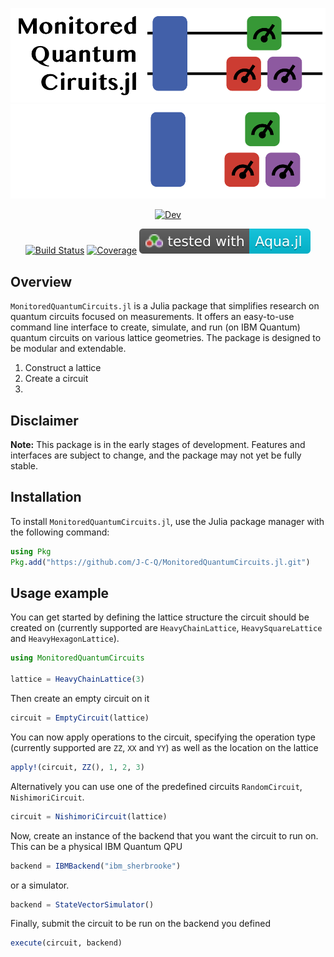 ![#MonitoredQuantumCircuits.jl](/docs/src/assets/logo.png#gh-light-mode-only "MonitoredQuantumCircuits.jl")
![#MonitoredQuantumCircuits.jl](/docs/src/assets/logo-dark.png#gh-dark-mode-only "MonitoredQuantumCircuits.jl")

<p align="center">
  <!-- <a href="https://J-C-Q.github.io/MonitoredQuantumCircuits.jl/stable/"><img src="https://img.shields.io/badge/docs-stable-blue.svg" alt="Stable"></a> -->
  <a href="https://J-C-Q.github.io/MonitoredQuantumCircuits.jl/dev/"><img src="https://img.shields.io/badge/docs-dev-blue.svg" alt="Dev"></a>  
  
</p>
<p align="center">
  <a href="https://github.com/J-C-Q/MonitoredQuantumCircuits.jl/actions/workflows/CI.yml?query=branch%3Amain"><img src="https://github.com/J-C-Q/MonitoredQuantumCircuits.jl/actions/workflows/CI.yml/badge.svg?branch=main" alt="Build Status"></a>
  <a href="https://codecov.io/gh/J-C-Q/MonitoredQuantumCircuits.jl"><img src="https://codecov.io/gh/J-C-Q/MonitoredQuantumCircuits.jl/branch/main/graph/badge.svg?token=UUCGN8AJKM" alt="Coverage"></a>
  <a href="https://github.com/JuliaTesting/Aqua.jl"><img src="https://raw.githubusercontent.com/JuliaTesting/Aqua.jl/master/badge.svg" alt="Aqua"></a>
</p>

## Overview

`MonitoredQuantumCircuits.jl` is a Julia package that simplifies research on quantum circuits focused on measurements. It offers an easy-to-use command line interface to create, simulate, and run (on IBM Quantum) quantum circuits on various lattice geometries. The package is designed to be modular and extendable.

1. Construct a lattice
2. Create a circuit
3. 


## Disclaimer

**Note:** This package is in the early stages of development. Features and interfaces are subject to change, and the package may not yet be fully stable.


## Installation

To install `MonitoredQuantumCircuits.jl`, use the Julia package manager with the following command:

```julia
using Pkg
Pkg.add("https://github.com/J-C-Q/MonitoredQuantumCircuits.jl.git")
```

## Usage example

You can get started by defining the lattice structure the circuit should be created on (currently supported are `HeavyChainLattice`, `HeavySquareLattice` and `HeavyHexagonLattice`).
```julia
using MonitoredQuantumCircuits

lattice = HeavyChainLattice(3)
```

Then create an empty circuit on it
```julia
circuit = EmptyCircuit(lattice)
```

You can now apply operations to the circuit, specifying the operation type (currently supported are `ZZ`, `XX` and `YY`) as well as the location on the lattice
```julia
apply!(circuit, ZZ(), 1, 2, 3)
```

Alternatively you can use one of the predefined circuits `RandomCircuit`, `NishimoriCircuit`.
```julia
circuit = NishimoriCircuit(lattice)
```
Now, create an instance of the backend that you want the circuit to run on. This can be a physical IBM Quantum QPU 
```julia
backend = IBMBackend("ibm_sherbrooke")
```
or a simulator. 
```julia
backend = StateVectorSimulator()
```
Finally, submit the circuit to be run on the backend you defined
```julia
execute(circuit, backend)
```
